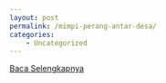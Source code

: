 ```yaml
---
layout: post
permalink: /mimpi-perang-antar-desa/
categories:
    - Uncategorized
---
```


[Baca Selengkapnya](/01)